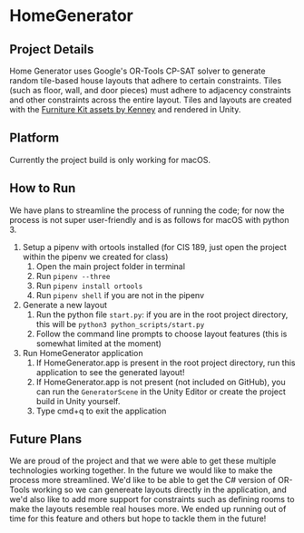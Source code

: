 # HomeGenerator

## Project Details
Home Generator uses Google's OR-Tools CP-SAT solver to generate random tile-based house layouts that adhere to certain constraints. Tiles (such as floor, wall, and door pieces) must adhere to adjacency constraints and other constraints across the entire layout. Tiles and layouts are created with the [Furniture Kit assets by Kenney](https://www.kenney.nl/assets/furniture-kit) and rendered in Unity.

## Platform
Currently the project build is only working for macOS.

## How to Run
We have plans to streamline the process of running the code; for now the process is not super user-friendly and is as follows for macOS with python 3.
1. Setup a pipenv with ortools installed (for CIS 189, just open the project within the pipenv we created for class)
    1. Open the main project folder in terminal
    2. Run `pipenv --three`
    3. Run `pipenv install ortools`
    4. Run `pipenv shell` if you are not in the pipenv
2. Generate a new layout
    1. Run the python file `start.py`: if you are in the root project directory, this will be `python3 python_scripts/start.py`
    2. Follow the command line prompts to choose layout features (this is somewhat limited at the moment)
3. Run HomeGenerator application
    1. If HomeGenerator.app is present in the root project directory, run this application to see the generated layout!
    2. If HomeGenerator.app is not present (not included on GitHub), you can run the `GeneratorScene` in the Unity Editor or create the project build in Unity yourself.
    3. Type cmd+q to exit the application

## Future Plans
We are proud of the project and that we were able to get these multiple technologies working together. In the future we would like to make the process more streamlined. We'd like to be able to get the C# version of OR-Tools working so we can genereate layouts directly in the application, and we'd also like to add more support for constraints such as defining rooms to make the layouts resemble real houses more. We ended up running out of time for this feature and others but hope to tackle them in the future!
